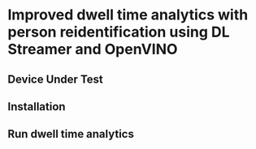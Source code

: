# Improved dwell time analytics with person reidentification using DL Streamer and OpenVINO   

## Device Under Test   

## Installation   

## Run dwell time analytics   

